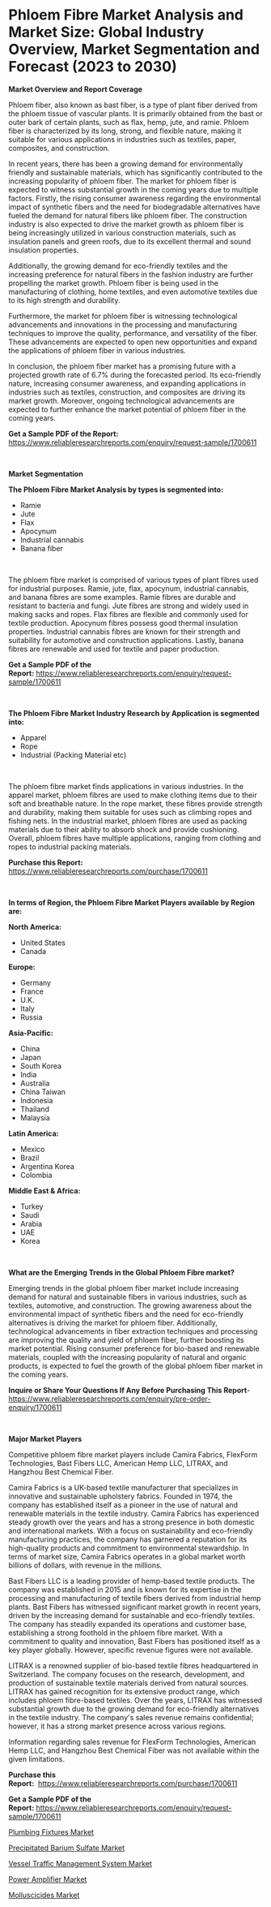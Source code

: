<p><h1>Phloem Fibre Market Analysis and Market Size: Global Industry Overview, Market Segmentation and Forecast (2023 to 2030)</h1></p><p><strong>Market Overview and Report Coverage</strong></p>
<p><p>Phloem fiber, also known as bast fiber, is a type of plant fiber derived from the phloem tissue of vascular plants. It is primarily obtained from the bast or outer bark of certain plants, such as flax, hemp, jute, and ramie. Phloem fiber is characterized by its long, strong, and flexible nature, making it suitable for various applications in industries such as textiles, paper, composites, and construction.</p><p>In recent years, there has been a growing demand for environmentally friendly and sustainable materials, which has significantly contributed to the increasing popularity of phloem fiber. The market for phloem fiber is expected to witness substantial growth in the coming years due to multiple factors. Firstly, the rising consumer awareness regarding the environmental impact of synthetic fibers and the need for biodegradable alternatives have fueled the demand for natural fibers like phloem fiber. The construction industry is also expected to drive the market growth as phloem fiber is being increasingly utilized in various construction materials, such as insulation panels and green roofs, due to its excellent thermal and sound insulation properties.</p><p>Additionally, the growing demand for eco-friendly textiles and the increasing preference for natural fibers in the fashion industry are further propelling the market growth. Phloem fiber is being used in the manufacturing of clothing, home textiles, and even automotive textiles due to its high strength and durability.</p><p>Furthermore, the market for phloem fiber is witnessing technological advancements and innovations in the processing and manufacturing techniques to improve the quality, performance, and versatility of the fiber. These advancements are expected to open new opportunities and expand the applications of phloem fiber in various industries.</p><p>In conclusion, the phloem fiber market has a promising future with a projected growth rate of 6.7% during the forecasted period. Its eco-friendly nature, increasing consumer awareness, and expanding applications in industries such as textiles, construction, and composites are driving its market growth. Moreover, ongoing technological advancements are expected to further enhance the market potential of phloem fiber in the coming years.</p></p>
<p><strong>Get a Sample PDF of the Report:</strong> <a href="https://www.reliableresearchreports.com/enquiry/request-sample/1700611">https://www.reliableresearchreports.com/enquiry/request-sample/1700611</a></p>
<p>&nbsp;</p>
<p><strong>Market Segmentation</strong></p>
<p><strong>The Phloem Fibre Market Analysis by types is segmented into:</strong></p>
<p><ul><li>Ramie</li><li>Jute</li><li>Flax</li><li>Apocynum</li><li>Industrial cannabis</li><li>Banana fiber</li></ul></p>
<p>&nbsp;</p>
<p><p>The phloem fibre market is comprised of various types of plant fibres used for industrial purposes. Ramie, jute, flax, apocynum, industrial cannabis, and banana fibres are some examples. Ramie fibres are durable and resistant to bacteria and fungi. Jute fibres are strong and widely used in making sacks and ropes. Flax fibres are flexible and commonly used for textile production. Apocynum fibres possess good thermal insulation properties. Industrial cannabis fibres are known for their strength and suitability for automotive and construction applications. Lastly, banana fibres are renewable and used for textile and paper production.</p></p>
<p><strong>Get a Sample PDF of the Report:</strong>&nbsp;<a href="https://www.reliableresearchreports.com/enquiry/request-sample/1700611">https://www.reliableresearchreports.com/enquiry/request-sample/1700611</a></p>
<p>&nbsp;</p>
<p><strong>The Phloem Fibre Market Industry Research by Application is segmented into:</strong></p>
<p><ul><li>Apparel</li><li>Rope</li><li>Industrial (Packing Material etc)</li></ul></p>
<p>&nbsp;</p>
<p><p>The phloem fibre market finds applications in various industries. In the apparel market, phloem fibres are used to make clothing items due to their soft and breathable nature. In the rope market, these fibres provide strength and durability, making them suitable for uses such as climbing ropes and fishing nets. In the industrial market, phloem fibres are used as packing materials due to their ability to absorb shock and provide cushioning. Overall, phloem fibres have multiple applications, ranging from clothing and ropes to industrial packing materials.</p></p>
<p><strong>Purchase this Report:</strong>&nbsp; <a href="https://www.reliableresearchreports.com/purchase/1700611">https://www.reliableresearchreports.com/purchase/1700611</a></p>
<p>&nbsp;</p>
<p><strong>In terms of Region, the Phloem Fibre Market Players available by Region are:</strong></p>
<p>
    <p> <strong> North America: </strong>
        <ul>
            <li>United States</li>
            <li>Canada</li>
        </ul>
        </p> 
    <p> <strong> Europe: </strong>
        <ul>
            <li>Germany</li>
            <li>France</li>
            <li>U.K.</li>
            <li>Italy</li>
            <li>Russia</li>
        </ul>
        </p> 
    <p> <strong> Asia-Pacific: </strong>
        <ul>
            <li>China</li>
            <li>Japan</li>
            <li>South Korea</li>
            <li>India</li>
            <li>Australia</li>
            <li>China Taiwan</li>
            <li>Indonesia</li>
            <li>Thailand</li>
            <li>Malaysia</li>
        </ul>
        </p> 
    <p> <strong> Latin America: </strong>
        <ul>
            <li>Mexico</li>
            <li>Brazil</li>
            <li>Argentina Korea</li>
            <li>Colombia</li>
        </ul>
        </p> 
    <p> <strong> Middle East & Africa: </strong>
        <ul>
            <li>Turkey</li>
            <li>Saudi</li>
            <li>Arabia</li>
            <li>UAE</li>
            <li>Korea</li>
        </ul>
    </p>
    </p>
<p>&nbsp;</p>
<p><strong>What are the Emerging Trends in the Global Phloem Fibre market?</strong></p>
<p><p>Emerging trends in the global phloem fiber market include increasing demand for natural and sustainable fibers in various industries, such as textiles, automotive, and construction. The growing awareness about the environmental impact of synthetic fibers and the need for eco-friendly alternatives is driving the market for phloem fiber. Additionally, technological advancements in fiber extraction techniques and processing are improving the quality and yield of phloem fiber, further boosting its market potential. Rising consumer preference for bio-based and renewable materials, coupled with the increasing popularity of natural and organic products, is expected to fuel the growth of the global phloem fiber market in the coming years.</p></p>
<p><strong>Inquire or Share Your Questions If Any Before Purchasing This Report</strong>- <a href="https://www.reliableresearchreports.com/enquiry/pre-order-enquiry/1700611">https://www.reliableresearchreports.com/enquiry/pre-order-enquiry/1700611</a></p>
<p>&nbsp;</p>
<p><strong>Major Market Players</strong></p>
<p><p>Competitive phloem fibre market players include Camira Fabrics, FlexForm Technologies, Bast Fibers LLC, American Hemp LLC, LITRAX, and Hangzhou Best Chemical Fiber. </p><p>Camira Fabrics is a UK-based textile manufacturer that specializes in innovative and sustainable upholstery fabrics. Founded in 1974, the company has established itself as a pioneer in the use of natural and renewable materials in the textile industry. Camira Fabrics has experienced steady growth over the years and has a strong presence in both domestic and international markets. With a focus on sustainability and eco-friendly manufacturing practices, the company has garnered a reputation for its high-quality products and commitment to environmental stewardship. In terms of market size, Camira Fabrics operates in a global market worth billions of dollars, with revenue in the millions.</p><p>Bast Fibers LLC is a leading provider of hemp-based textile products. The company was established in 2015 and is known for its expertise in the processing and manufacturing of textile fibers derived from industrial hemp plants. Bast Fibers has witnessed significant market growth in recent years, driven by the increasing demand for sustainable and eco-friendly textiles. The company has steadily expanded its operations and customer base, establishing a strong foothold in the phloem fibre market. With a commitment to quality and innovation, Bast Fibers has positioned itself as a key player globally. However, specific revenue figures were not available.</p><p>LITRAX is a renowned supplier of bio-based textile fibres headquartered in Switzerland. The company focuses on the research, development, and production of sustainable textile materials derived from natural sources. LITRAX has gained recognition for its extensive product range, which includes phloem fibre-based textiles. Over the years, LITRAX has witnessed substantial growth due to the growing demand for eco-friendly alternatives in the textile industry. The company's sales revenue remains confidential; however, it has a strong market presence across various regions.</p><p>Information regarding sales revenue for FlexForm Technologies, American Hemp LLC, and Hangzhou Best Chemical Fiber was not available within the given limitations.</p></p>
<p><strong>Purchase this Report:</strong>&nbsp;&nbsp;<a href="https://www.reliableresearchreports.com/purchase/1700611">https://www.reliableresearchreports.com/purchase/1700611</a></p>
<p></p>
<p><strong>Get a Sample PDF of the Report:</strong>&nbsp;<a href="https://www.reliableresearchreports.com/enquiry/request-sample/1700611">https://www.reliableresearchreports.com/enquiry/request-sample/1700611</a></p>
<p><p><a href="https://medium.com/@laurenglover76/plumbing-fixtures-market-furnishes-information-on-market-share-market-trends-and-market-growth-e4aee0517574">Plumbing Fixtures Market</a></p><p><a href="https://github.com/Chiragrp23/Market-Research-Report-List-1/blob/main/precipitated-barium-sulfate-market.md">Precipitated Barium Sulfate Market</a></p><p><a href="https://medium.com/@bernadetteball666/vessel-traffic-management-system-market-trends-forecast-and-competitive-analysis-to-2030-37da0584c477">Vessel Traffic Management System Market</a></p><p><a href="https://medium.com/@germanbraun1929/power-amplifier-market-outlook-industry-overview-and-forecast-2023-to-2030-a3bf46aeffa4">Power Amplifier Market</a></p><p><a href="https://github.com/Chiragrp22/Market-Research-Report-List-1/blob/main/molluscicides-market.md">Molluscicides Market</a></p></p>